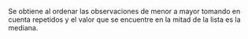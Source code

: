 Se obtiene al ordenar las observaciones de menor a mayor tomando en cuenta repetidos y el valor que se encuentre en la mitad de la lista es la mediana.